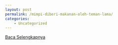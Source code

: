 ```yaml
---
layout: post
permalink: /mimpi-diberi-makanan-oleh-teman-lama/
categories:
    - Uncategorized
---
```


[Baca Selengkapnya](/04)